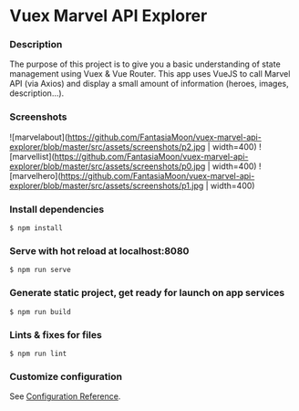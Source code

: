 # Vuex Marvel API Explorer

### Description
The purpose of this project is to give you a basic understanding of state management using Vuex & Vue Router.
This app uses VueJS to call Marvel API (via Axios) and display a small amount of information (heroes, images, description...).

### Screenshots
![marvelabout](https://github.com/FantasiaMoon/vuex-marvel-api-explorer/blob/master/src/assets/screenshots/p2.jpg | width=400)
![marvellist](https://github.com/FantasiaMoon/vuex-marvel-api-explorer/blob/master/src/assets/screenshots/p0.jpg | width=400)
![marvelhero](https://github.com/FantasiaMoon/vuex-marvel-api-explorer/blob/master/src/assets/screenshots/p1.jpg | width=400)

### Install dependencies
```
$ npm install
```
### Serve with hot reload at localhost:8080
```
$ npm run serve
```

### Generate static project, get ready for launch on app services
```
$ npm run build
```

### Lints & fixes for files
```
$ npm run lint
```

### Customize configuration
See [Configuration Reference](https://cli.vuejs.org/config/).
